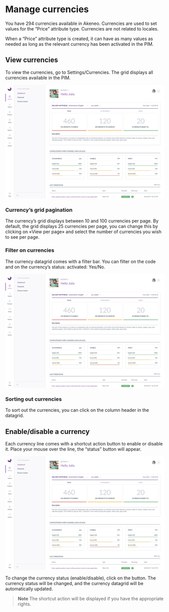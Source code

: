 # Manage currencies

You have 294 currencies available in Akeneo. Currencies are used to set values for the “Price” attribute type. Currencies are not related to locales.

When a “Price” attribute type is created, it can have as many values as needed as long as the relevant currency has been activated in the PIM.

## View currencies

To view the currencies, go to Settings/Currencies. The grid displays all currencies available in the PIM.

![image](../img/Akn_dashboard.jpg)

### Currency’s grid pagination

The currency’s grid displays between 10 and 100 currencies per page. By default, the grid displays 25 currencies per page, you can change this by clicking on «View per page» and select the number of currencies you wish to see per page.

### Filter on currencies

The currency datagrid comes with a filter bar. You can filter on the code and on the currency’s status: activated: Yes/No.

![image](../img/Akn_dashboard.jpg)

### Sorting out currencies

To sort out the currencies, you can click on the column header in the datagrid.

## Enable/disable a currency

Each currency line comes with a shortcut action button to enable or disable it. Place your mouse over the line, the “status” button will appear.

![image](../img/Akn_dashboard.jpg)

To change the currency status (enable/disable), click on the button. The currency status will be changed, and the currency datagrid will be automatically updated.

> **Note**
  The shortcut action will be displayed if you have the appropriate rights.
